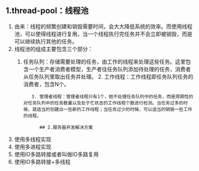 
## 1.thread-pool：线程池

1. 由来：线程的频繁创建和销毁需要时间，会大大降低系统的效率。而使用线程池，可以使得线程进行复用，当一个线程执行完任务并不会立即被销毁，而是可以继续执行其他的任务。
2. 线程池的组成主要包含三个部分：
     1. 任务队列：存储需要处理的任务，由工作的线程来处理这些任务。这里包含一个生产者消费者模型，生产者往任务队列添加待处理的任务，消费者从任务队列里取出任务并处理。
          2. 工作线程：工作线程即任务队列任务的消费者，包含N个。

               3. 管理者线程：管理者线程只有1个，她不处理任务队列中的任务，而是周期性的对任务队列中的任务数量以及处于忙状态的工作线程个数进行检测。当任务过多的时候，就适当的创建出一些新的工作线程；当任务过少的时候，可以适当的销毁一些工作的线程。

                  ## 2.服务器并发解决方案

                  

1. 使用多线程实现
2. 使用多进程实现
3. 使用IO多路转接或者叫做IO多路复用
4. 使用IO多路转接+多线程
